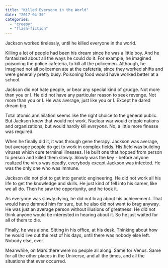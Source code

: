```yaml
---
title: "Killed Everyone in the World"
date: "2017-04-30"
categories: 
  - "creepy"
  - "flash-fiction"
---
```


Jackson worked tirelessly, until he killed everyone in the world.

Killing a lot of people had been his dream since he was a little boy. And he fantasized about all the ways he could do it. For example, he imagined poisoning the police cafeteria, to kill all the policemen. Although, he imagined not all policemen ate at the cafeteria, since they worked shifts and were generally pretty busy. Poisoning food would have worked better at a school.

Jackson did not hate people, or bear any special kind of grudge. Not more than you or I. He did not have any particular reason to seek revenge. Not more than you or I. He was average, just like you or I. Except he dared dream big.

Total atomic annihilation seems like the right choice to the general public. But Jackson knew that would not work. Nuclear war would cripple nations and organizations, but would hardly kill _everyone_. No, a little more finesse was required.

When he finally did it, it was through gene therapy. Jackson was average, but average people do get to work in complex fields. His field was building viruses which cure terminal illnesses. He built one that hopped from person to person and killed them slowly. Slowly was the key - before anyone realized the virus was deadly, everybody except Jackson was infected. He was the only one who was immune.

Jackson did not plot to get into genetic engineering. He did not work all his life to get the knowledge and skills. He just kind of fell into his career, like we all do. Then he saw the opportunity, and he took it.

As everyone was slowly dying, he did not brag about his achievement. That would have damned him for sure, but he also did not want to brag anyway. He was just an average person without illusions of greatness. He did not think anyone would be interested in hearing about it. So he just waited for all of them to die.

Finally, he was alone. Sitting in his office, at his desk. Thinking about how he would live out the rest of his days, until there was nobody else left. Nobody else, ever.

Meanwhile, on Mars there were no people all along. Same for Venus. Same for all the other places in the Universe, and all the times, and all the situations that ever occurred.

